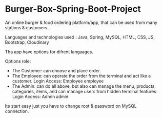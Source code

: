 # Burger-Box-Spring-Boot-Project

An online burger & food ordering platform/app,
that can be used from many stations & customers.

Languages and technologies used : Java, Spring, MySQL, HTML, CSS, JS, Bootstrap, Cloudinary

Tha app have options for difrent languages.

Options role:
- The Customer: can choose and place order.
- The Employee: can operate the order from the terminal and act like a customer.
Login Access:
Employee employee
- The Admin: can do all above, but also can manage the menu, products, categories, items,
and can manage users from hidden terminal features.
Login Access:
Admin admin

Its start easy just you have to change root & password on MySQL connection.

